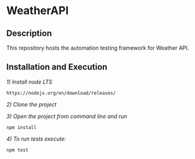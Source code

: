 # WeatherAPI
## Description

This repository hosts the automation testing framework for Weather API.

## Installation and Execution

_1) Install node LTS_

    https://nodejs.org/en/download/releases/

_2) Clone the project_

_3) Open the project from command line and run_

    npm install

_4) To run tests execute:_

    npm test